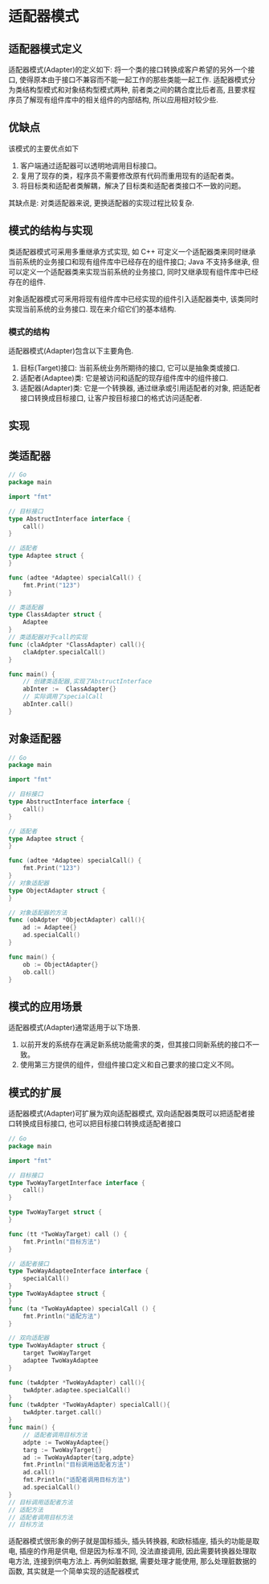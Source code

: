<!--
Created: Fri Apr 24 2020 18:03:09 GMT+0800 (China Standard Time)
Modified: Mon Apr 27 2020 13:39:27 GMT+0800 (China Standard Time)
-->

# 适配器模式

## 适配器模式定义

适配器模式(Adapter)的定义如下: 将一个类的接口转换成客户希望的另外一个接口, 使得原本由于接口不兼容而不能一起工作的那些类能一起工作. 适配器模式分为类结构型模式和对象结构型模式两种, 前者类之间的耦合度比后者高, 且要求程序员了解现有组件库中的相关组件的内部结构, 所以应用相对较少些. 

## 优缺点

该模式的主要优点如下

1. 客户端通过适配器可以透明地调用目标接口。
2. 复用了现存的类，程序员不需要修改原有代码而重用现有的适配者类。
3. 将目标类和适配者类解耦，解决了目标类和适配者类接口不一致的问题。

其缺点是: 对类适配器来说, 更换适配器的实现过程比较复杂. 

## 模式的结构与实现

类适配器模式可采用多重继承方式实现, 如 C++ 可定义一个适配器类来同时继承当前系统的业务接口和现有组件库中已经存在的组件接口; Java 不支持多继承, 但可以定义一个适配器类来实现当前系统的业务接口, 同时又继承现有组件库中已经存在的组件. 

对象适配器模式可釆用将现有组件库中已经实现的组件引入适配器类中, 该类同时实现当前系统的业务接口. 现在来介绍它们的基本结构. 

### 模式的结构

适配器模式(Adapter)包含以下主要角色. 

1. 目标(Target)接口: 当前系统业务所期待的接口, 它可以是抽象类或接口. 
2. 适配者(Adaptee)类: 它是被访问和适配的现存组件库中的组件接口. 
3. 适配器(Adapter)类: 它是一个转换器, 通过继承或引用适配者的对象, 把适配者接口转换成目标接口, 让客户按目标接口的格式访问适配者. 

## 实现

## 类适配器

``` Go
// Go
package main

import "fmt"

// 目标接口
type AbstructInterface interface {
	call()
}

// 适配者
type Adaptee struct {
}

func (adtee *Adaptee) specialCall() {
	fmt.Print("123")
}

// 类适配器
type ClassAdapter struct {
	Adaptee
}
// 类适配器对于call的实现
func (claAdpter *ClassAdapter) call(){
	claAdpter.specialCall()
}

func main() {
    // 创建类适配器,实现了AbstructInterface
    abInter :=  ClassAdapter{}
    // 实际调用了specialCall
	abInter.call()
}

```

## 对象适配器

``` Go
// Go
package main

import "fmt"

// 目标接口
type AbstructInterface interface {
	call()
}

// 适配者
type Adaptee struct {
}

func (adtee *Adaptee) specialCall() {
	fmt.Print("123")
}
// 对象适配器
type ObjectAdapter struct {
}

// 对象适配器的方法
func (obAdpter *ObjectAdapter) call(){
	ad := Adaptee{}
	ad.specialCall()
}

func main() {
	ob := ObjectAdapter{}
	ob.call()
}

```

## 模式的应用场景

适配器模式(Adapter)通常适用于以下场景. 

1. 以前开发的系统存在满足新系统功能需求的类，但其接口同新系统的接口不一致。
2. 使用第三方提供的组件，但组件接口定义和自己要求的接口定义不同。

## 模式的扩展

适配器模式(Adapter)可扩展为双向适配器模式, 双向适配器类既可以把适配者接口转换成目标接口, 也可以把目标接口转换成适配者接口

``` Go
// Go
package main

import "fmt"

// 目标接口
type TwoWayTargetInterface interface {
	call()
}

type TwoWayTarget struct {
}

func (tt *TwoWayTarget) call () {
	fmt.Println("目标方法")
}

// 适配者接口
type TwoWayAdapteeInterface interface {
	specialCall()
}
type TwoWayAdaptee struct {
}
func (ta *TwoWayAdaptee) specialCall () {
	fmt.Println("适配方法")
}

// 双向适配器
type TwoWayAdapter struct {
	target TwoWayTarget
	adaptee TwoWayAdaptee
}

func (twAdpter *TwoWayAdapter) call(){
	twAdpter.adaptee.specialCall()
}
func (twAdpter *TwoWayAdapter) specialCall(){
	twAdpter.target.call()
}
func main() {
	// 适配者调用目标方法
	adpte := TwoWayAdaptee{}
	targ := TwoWayTarget{}
	ad := TwoWayAdapter{targ,adpte}
	fmt.Println("目标调用适配者方法")
	ad.call()
	fmt.Println("适配者调用目标方法")
	ad.specialCall()
}
// 目标调用适配者方法
// 适配方法
// 适配者调用目标方法
// 目标方法

```

适配器模式很形象的例子就是国标插头, 插头转换器, 和欧标插座, 插头的功能是取电, 插座的作用是供电, 但是因为标准不同, 没法直接调用, 因此需要转换器处理取电方法, 连接到供电方法上. 再例如脏数据, 需要处理才能使用, 那么处理脏数据的函数, 其实就是一个简单实现的适配器模式





